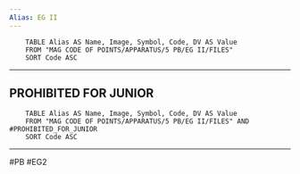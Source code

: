 ```yaml
---
Alias: EG II
---
```

```dataview
	TABLE Alias AS Name, Image, Symbol, Code, DV AS Value
	FROM "MAG CODE OF POINTS/APPARATUS/5 PB/EG II/FILES"
	SORT Code ASC
```
___

## PROHIBITED FOR JUNIOR
```dataview
	TABLE Alias AS Name, Image, Symbol, Code, DV AS Value
	FROM "MAG CODE OF POINTS/APPARATUS/5 PB/EG II/FILES" AND #PROHIBITED_FOR_JUNIOR
	SORT Code ASC
```
___
#PB #EG2
